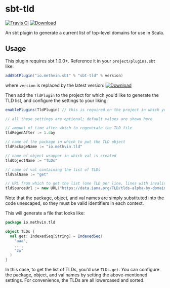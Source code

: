 # sbt-tld

 [![Travis CI](https://travis-ci.org/gmethvin/sbt-tld.svg?branch=master)](https://travis-ci.org/gmethvin/sbt-tld) [![Download](https://api.bintray.com/packages/gmethvin/sbt-plugins/sbt-tld/images/download.svg)](https://bintray.com/gmethvin/sbt-plugins/sbt-tld/_latestVersion) 

An sbt plugin to generate a current list of top-level domains for use in Scala.

## Usage

This plugin requires sbt 1.0.0+. Reference it in your `project/plugins.sbt` like:

```scala
addSbtPlugin("io.methvin.sbt" % "sbt-tld" % version)
```

where `version` is replaced by the latest version: [![Download](https://api.bintray.com/packages/gmethvin/sbt-plugins/sbt-tld/images/download.svg)](https://bintray.com/gmethvin/sbt-plugins/sbt-tld/_latestVersion) 


Then add the `TldPlugin` to the project for which you'd like to generate the TLD list, and configure the settings to your liking:

```scala
enablePlugins(TldPlugin) // this is required on the project in which you want to generate the TLD file

// all these settings are optional; default values are shown here

// amount of time after which to regenerate the TLD file
tldRegenAfter := 1.day

// name of the package in which to put the TLD object
tldPackageName := "io.methvin.tld"

// name of object wrapper in which val is created
tldObjectName := "TLDs"

// name of val containing the list of TLDs
tldValName := "get"

// URL from which to get the list (one TLD per line, lines with invalid characters ignored)
tldSourceUrl := new URL("https://data.iana.org/TLD/tlds-alpha-by-domain.txt")
```

Note that the package, object, and val names are simply substituted into the code unescaped, so they must be valid identifiers in each context.

This will generate a file that looks like:

```scala
package io.methvin.tld

object TLDs {
  val get: IndexedSeq[String] = IndexedSeq(
    "aaa",
    ...,
    "zw"
  )
}
```

In this case, to get the list of TLDs, you'd use `TLDs.get`. You can configure the package, object, and val names by setting the above-mentioned settings. For convenience, the TLDs are all lowercased and sorted.
